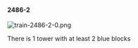 #### 2486-2
![train-2486-2-0.png](https://github.com/lil-lab/nlvr/raw/master/nlvr/train/images/76/train-2486-2-0.png "train-2486-2-0.png")

There is 1 tower with at least 2 blue blocks